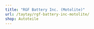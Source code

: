 ```yaml
---
title: "RGF Battery Inc. (Motolite)"
url: /taytay/rgf-battery-inc-motolite/
shop: Autoteile
---
```

